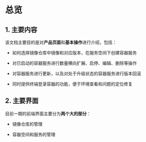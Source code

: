 # 总览

## 1. 主要内容

该文档主要目的是对**产品页面**和**基本操作**进行介绍，包括：

* 如何选择镜像仓库中镜像和对应版本，在服务空间下创建容器服务

* 对已启动的容器服务进行数量横向扩展、启停、编辑、删除等操作

* 对容器服务进行更新，以及对处于升级状态的容器服务进行版本回滚

* 同时提供终端登录容器的功能，便于环境查看和问题的定位修复


## 2. 主要界面

目前一期的前端界面主要分为**两个大的部分**：

* 镜像仓库的管理

* 容器空间和服务的管理

